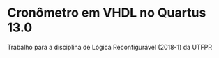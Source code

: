 # Cronômetro em VHDL no Quartus 13.0
Trabalho para a disciplina de Lógica Reconfigurável (2018-1) da UTFPR
